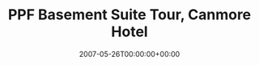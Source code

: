 ---
templateKey: event
guid: 0892b598-6eab-11ea-99c5-002590d1d1b0
date: 2007-05-26T00:00:00+00:00
eventTime: 'none'
title: PPF Basement Suite Tour, Canmore Hotel
artist: PPF Basement Suite Tour
city: Canmore
venue: Canmore Hotel
group: LEO37
guests: Wine (LEO37 & Al Buddy Black,Abyss,Magnolius (Serbral & Noizulli), and guests
---
